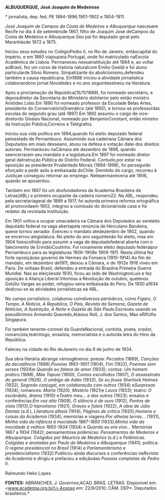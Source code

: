 **ALBUQUERQUE, José Joaquim de Medeirose**

\* jornalista; dep. fed. PE 1894-1896;1901-1902 e 1904-1911.

*José Joaquim de Campos da Costa de Medeiros e Albuquerque* nasceuem
Recife no dia 4 de setembrode 1867, filho de Joaquim José deCampos da
Costa de Medeiros e Albuquerque.Seu pai foi deputado geral pelo
Maranhãode 1872 a 1875.

Iniciou seus estudos no ColégioPedro II, no Rio de Janeiro, entãocapital
do Império, e em 1880 viajoupara Portugal, onde foi matriculado naEscola
Acadêmica de Lisboa. Permaneceu nessainstituição até 1884 e, ao voltar
aoBrasil, fez um curso de história naturalcom Emílio Goeldi e foi aluno
particularde Sílvio Romero. Simpatizante do abolicionismo,defendeu
também a causa republicana. Em1888 iniciou a atividade jornalística
colaborandono jornal *Novidades* e no ano seguinteestreou na literatura.

Após a proclamação da República(15/11/1889), foi nomeado secretário, e
depoisdiretor da Secretaria do Ministério doInterior pelo então ministro
Aristides Lobo.Em 1890 foi nomeado professor da Escolade Belas Artes,
presidente do ConservatórioDramático (até 1892), e tornou-se
professordas escolas do segundo grau (até 1897).Em 1892 assumiu o cargo
de vice-diretordo Ginásio Nacional, nomeado por BenjaminConstant, então
ministro da Instrução Pública,Correios e Telégrafos.

Iniciou sua vida política em 1894,quando foi eleito deputado federal
peloestado de Pernambuco. Assumindo sua cadeirana Câmara dos Deputados
em maio desseano, atuou na defesa e votação dalei dos direitos autorais.
Permaneceu naCâmara até dezembro de 1896, quando seencerraram seu
mandato e a legislatura.Em 1897 foi nomeado diretor geral daInstrução
Pública do Distrito Federal. Contudo,por estar na oposição ao presidente
Prudentede Morais (1894-1898), foi perseguido eforçado a pedir asilo à
embaixada doChile. Demitido do cargo, recorreu à Justiçae conseguiu
retornar ao emprego. Nelepermaneceria até 1906, quando se aposentou.

Também em 1897 foi um dosfundadores da Academia Brasileira de
Letras(ABL) e primeiro ocupante da cadeira número22. Na ABL, respondeu
pela secretariageral de 1899 a 1917, foi autorda primeira reforma
ortográfica ali promovidaem 1902, integrou a comissão do dicionárioda
casa e foi redator da revistada instituição.

Em 1901 voltou a ocupar umacadeira na Câmara dos Deputados ao sereleito
deputado federal na vaga abertapela renúncia de Herculano Bandeira,
quese tornou senador. Exerceu o mandato atédezembro de 1902, quando se
encerrou alegislatura. No pleito do ano seguintenão foi eleito, mas em
1904 foiescolhido para assumir a vaga de deputadofederal aberta com o
falecimento de ErmídioCoutinho. Foi novamente eleito deputado federalpor
Pernambuco para as legislaturas 1906-1908e 1909-1911. Nesta última fez
forte oposiçãoao governo de Hermes da Fonseca (1910-1914).Ao fim do
mandato, em dezembro de1911, deixou a Câmara, e de 1912e 1916 viveu em
Paris. De voltaao Brasil, defendeu a entrada do Brasilna Primeira Guerra
Mundial. Nas as eleiçõesde 1930, ficou ao lado de WashingtonLuís e fez
oposição à Aliança Liberal.Vitoriosa a Revolução de outubro, quelevou
Getúlio Vargas ao poder, refugiou-sena embaixada do Peru. De 1930 a1934
dedicou-se às atividades jornalísticas eà ABL.

No campo jornalístico, colaborou comdiversos periódicos, como *Fígaro*,
*O Tempo*, *A Notícia*, *A República*, *O País*, *Revista da Semana*,
*Gazeta de Notícias*, *A Ilustração*, *A Noite* e *Gazeta de São
Paulo*.Escreveu usando os pseudônimos Armando Quevedo,Atásius Noll, J.
dos Santos, Max eRifiúfio Singapura.

Foi também tenente-coronel da GuardaNacional, contista, poeta, orador,
romancista,teatrólogo, ensaísta, memorialista e o autorda letra do Hino
da República.

Faleceu na cidade do Rio deJaneiro no dia 9 de junho de 1934.

Sua obra literária abrange váriosgêneros: poesia: *Pecados* (1889),
*Canções da decadência* (1889),*Poesias 1893-1901* (1904), *Fim* (1922),
*Poemas sem versos* (1924)e *Quando eu falava de amor* (1933); contos:
*Um homem prático* (1898), *Mãe Tapuia* (1900), *Contos escolhidos*
(1907), *O assassinato do general* (1926), *O umbigo de Adão* (1932),
*Se eu fosse Sherlock Holmes* (1932), *Segredo conjugal, em colaboração
com outros* (1934) e*Surpresas* (1934); romances: *Marta* (1920),
*Mistério* (1921)e *Laura* (1933); teatro: *O escândalo, drama* (1910)
e*Teatro meu… e dos outros* (1923); ensaios e conferências:*Em voz alta*
(1909), *O silêncio é de ouro* (1912), *Pontos de vista* (1913),*O
hipnotismo* (1921), *Graves e fúteis* (1922), *A obra de Júlio Dantas*
(s.d.), *Literatura alheia* (1914), *Páginas de crítica* (1920),*Homens
e coisas da Academia* (1934); memórias e viagens:*Por alheias terras…*
(1931), *Minha vida da infância à mocidade 1867-1893* (1933),*Minha vida
da mocidade à velhice 1893-1934* (1934) e *Quando eu era vivo… Memórias*
1867 a 1934 (1942); pensamentose polêmicas: *Pensamentos de Medeiros e
Albuquerque. Coligidos por Maurício de Medeiros* (s.d.) e *Polêmicas.
Coligidas e anotadas por Paulo de Medeiros e Albuquerque* (1941);
política: *O regime presidencial no Brasil* (1914) e *Parlamentarismo e
presidencialismo* (1932).Publicou ainda discursos e conferências
na*Revista da Academia* e dirigiu e prefaciou a ediçãodas *Poesias
completas de Pedro II*.

Raimundo Helio Lopes

**FONTES:** ABRANCHES, J. *Governos*;ACAD. BRAS. LETRAS. Disponível em:
\<www.academia.org.br/\>.Acesso em: 22/9/2010; CÂM. DEP*. Deputados
brasileiros.*
